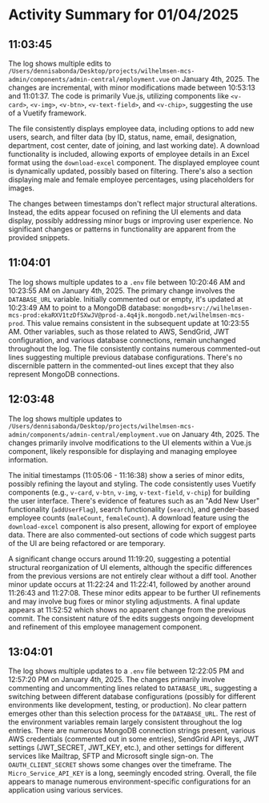 # Activity Summary for 01/04/2025

## 11:03:45
The log shows multiple edits to `/Users/dennisabonda/Desktop/projects/wilhelmsen-mcs-admin/components/admin-central/employment.vue` on January 4th, 2025.  The changes are incremental, with minor modifications made between 10:53:13 and 11:01:37.  The code is primarily Vue.js, utilizing components like `<v-card>`, `<v-img>`, `<v-btn>`, `<v-text-field>`, and `<v-chip>`, suggesting the use of a Vuetify framework.


The file consistently displays employee data, including options to add new users, search, and filter data (by ID, status, name, email, designation, department, cost center, date of joining, and last working date).  A download functionality is included, allowing exports of employee details in an Excel format using the `download-excel` component.  The displayed employee count is dynamically updated, possibly based on filtering.  There's also a section displaying male and female employee percentages, using placeholders for images.

The changes between timestamps don't reflect major structural alterations.  Instead, the edits appear focused on refining the UI elements and data display,  possibly addressing minor bugs or improving user experience.  No significant changes or patterns in functionality are apparent from the provided snippets.


## 11:04:01
The log shows multiple updates to a `.env` file between 10:20:46 AM and 10:23:55 AM on January 4th, 2025.  The primary change involves the `DATABASE_URL` variable. Initially commented out or empty, it's updated at 10:23:49 AM to point to a MongoDB database: `mongodb+srv://wilhelmsen-mcs-prod:ekaRXV1tzDfSXwJV@prod-a.4q4jk.mongodb.net/wilhelmsen-mcs-prod`. This value remains consistent in the subsequent update at 10:23:55 AM.  Other variables, such as those related to AWS, SendGrid, JWT configuration, and various database connections, remain unchanged throughout the log.  The file consistently contains numerous commented-out lines suggesting multiple previous database configurations.  There's no discernible pattern in the commented-out lines except that they also represent MongoDB connections.


## 12:03:48
The log shows multiple updates to `/Users/dennisabonda/Desktop/projects/wilhelmsen-mcs-admin/components/admin-central/employment.vue` on January 4th, 2025.  The changes primarily involve modifications to the UI elements within a Vue.js component, likely responsible for displaying and managing employee information.

The initial timestamps (11:05:06 - 11:16:38) show a series of minor edits, possibly refining the layout and styling.  The code consistently uses Vuetify components (e.g., `v-card`, `v-btn`, `v-img`, `v-text-field`, `v-chip`)  for building the user interface.  There's evidence of features such as an "Add New User" functionality (`addUserFlag`), search functionality (`search`), and gender-based employee counts (`maleCount`, `femaleCount`).  A download feature using the `download-excel` component is also present, allowing for export of employee data.  There are also commented-out sections of code which suggest parts of the UI are being refactored or are temporary.

A significant change occurs around 11:19:20, suggesting a potential structural reorganization of UI elements, although the specific differences from the previous versions are not entirely clear without a diff tool.  Another minor update occurs at 11:22:24 and 11:22:41, followed by another around 11:26:43 and 11:27:08.  These minor edits appear to be further UI refinements and may involve bug fixes or minor styling adjustments. A final update appears at 11:52:52 which shows no apparent change from the previous commit.  The consistent nature of the edits suggests ongoing development and refinement of this employee management component.


## 13:04:01
The log shows multiple updates to a `.env` file between 12:22:05 PM and 12:57:20 PM on January 4th, 2025.  The changes primarily involve commenting and uncommenting lines related to `DATABASE_URL`, suggesting a switching between different database configurations (possibly for different environments like development, testing, or production).  No clear pattern emerges other than this selection process for the `DATABASE_URL`.  The rest of the environment variables remain largely consistent throughout the log entries.  There are numerous MongoDB connection strings present, various AWS credentials (commented out in some entries), SendGrid API keys,  JWT settings (JWT_SECRET, JWT_KEY, etc.), and other settings for different services like Mailtrap, SFTP and Microsoft single sign-on.  The  `OAUTH_CLIENT_SECRET` shows some changes over the timeframe. The  `Micro_Service_API_KEY` is a long, seemingly encoded string.  Overall, the file appears to manage numerous environment-specific configurations for an application using various services.
